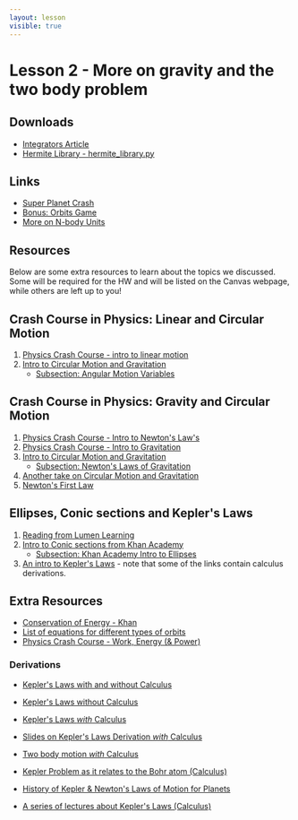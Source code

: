 ```yaml
---
layout: lesson
visible: true
---
```


# Lesson 2 - More on gravity and the two body problem

## Downloads

* [Integrators Article](downloads/integrators.pdf)
* [Hermite Library - hermite_library.py](hermite_library.py)

## Links

* [Super Planet Crash](http://www.stefanom.org/spc/)
* [Bonus: Orbits Game](http://save-point.herokuapp.com/dashboard/users.php)
* [More on N-body Units](http://www.manybody.org/modest/heggie_split.pdf)

## Resources

Below are some extra resources to learn about the topics we discussed.  Some will be required for the HW and will be listed on the Canvas webpage, while others are left up to you!

## Crash Course in Physics: Linear and Circular Motion

1. [Physics Crash Course - intro to linear motion](https://www.youtube.com/watch?v=ZM8ECpBuQYE)
1. [Intro to Circular Motion and Gravitation](https://www.khanacademy.org/science/ap-physics-1/ap-centripetal-force-and-gravitation)
   * [Subsection: Angular Motion Variables](https://www.khanacademy.org/science/ap-physics-1/ap-centripetal-force-and-gravitation/introduction-to-uniform-circular-motion-ap/v/angular-motion-variables)

## Crash Course in Physics: Gravity and Circular Motion

1. [Physics Crash Course - Intro to Newton's Law's](https://www.youtube.com/watch?v=kKKM8Y-u7ds)
1. [Physics Crash Course - Intro to Gravitation](https://www.youtube.com/watch?v=7gf6YpdvtE0&list=PL8dPuuaLjXtN0ge7yDk_UA0ldZJdhwkoV&index=10&t=0s)
1. [Intro to Circular Motion and Gravitation](https://www.khanacademy.org/science/ap-physics-1/ap-centripetal-force-and-gravitation)
   * [Subsection: Newton's Laws of Gravitation](https://www.khanacademy.org/science/ap-physics-1/ap-centripetal-force-and-gravitation/newtons-law-of-gravitation-ap/v/introduction-to-gravity)
1. [Another take on Circular Motion and Gravitation](https://www.khanacademy.org/science/physics/centripetal-force-and-gravitation)
1. [Newton's First Law](https://www.khanacademy.org/science/ap-physics-1/ap-forces-newtons-laws/newtons-first-law-mass-and-inertia-ap/v/newton-s-1st-law-of-motion)


## Ellipses, Conic sections and Kepler's Laws

1. [Reading from Lumen Learning](https://courses.lumenlearning.com/waymakercollegealgebra/chapter/equations-of-ellipses/)
1. [Intro to Conic sections from Khan Academy](https://www.khanacademy.org/math/precalculus/conics-precalc)
   * [Subsection: Khan Academy Intro to Ellipses](https://www.khanacademy.org/math/precalculus/conics-precalc/center-and-radii-of-an-ellipse/v/conic-sections-intro-to-ellipses)
1. [An intro to Kepler's Laws](http://hyperphysics.phy-astr.gsu.edu/hbase/kepler.html) - note that some of the links contain calculus derivations.


## Extra Resources

* [Conservation of Energy - Khan](https://www.khanacademy.org/science/physics/work-and-energy/work-and-energy-tutorial/v/conservation-of-energy)
* [List of equations for different types of orbits](http://www.bogan.ca/orbits/kepler/orbteqtn.html)
* [Physics Crash Course - Work, Energy (& Power)](https://www.youtube.com/watch?v=w4QFJb9a8vo)

### Derivations

* [Kepler's Laws with and without Calculus](https://arxiv.org/pdf/1803.06770.pdf)
* [Kepler's Laws without Calculus](https://arxiv.org/pdf/0812.2755.pdf)
* [Kepler's Laws *with* Calculus](https://www.math.ksu.edu/~dbski/writings/planetary.pdf)
* [Slides on Kepler's Laws Derivation *with* Calculus](https://www.uu.edu/dept/math/SeniorPapers/09-10/DavisEmily.pdf)
* [Two body motion *with* Calculus](http://web.physics.ucsb.edu/~fratus/phys103/LN/TBP.pdf)

* [Kepler Problem as it relates to the Bohr atom (Calculus)](http://web.mit.edu/8.01t/www/materials/modules/guide17.pdf)
* [History of Kepler & Newton's Laws of Motion for Planets](https://www.khanacademy.org/partner-content/nasa/measuringuniverse/orbital-mechanics/a/keplers-first-law)
* [A series of lectures about Kepler's Laws (Calculus)](https://www.youtube.com/watch?v=mRbDmvvALQA)

<!--### Python libraries

These should be moved to the directory that contains your jupyter notebooks.

* A library for use in plotting the 2-body analytical solution: [analytical_solution_library.py](analytical_solution_library.py)-->
